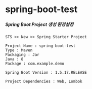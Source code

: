 # spring-boot-test


##### Spring Boot Project 생성 환경설정
```
STS >> New >> Spring Starter Project

Project Name : spring-boot-test
Type : Maven
Packaging : Jar
Java : 8
Package : com.example.demo

Spring Boot Version : 1.5.17.RELEASE

Project Dependencies : Web, Lombok
```
